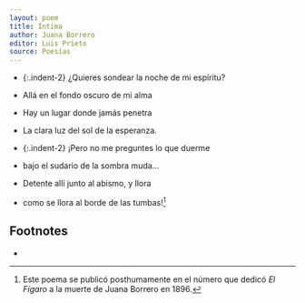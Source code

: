 ```yaml
---
layout: poem
title: Íntima
author: Juana Borrero
editor: Luis Prieto 
source: Poesías
---
```


- {:.indent-2} ¿Quieres sondear la noche de mi espíritu? 
- Allá en el fondo oscuro de mi alma
- Hay un lugar donde jamás penetra
- La clara luz del sol de la esperanza.

- {:.indent-2} ¡Pero no me preguntes lo que duerme
- bajo el sudario de la sombra muda...
- Detente allí junto al abismo, y llora
- como se llora al borde de las tumbas![^fn1]

## Footnotes

- [^fn1]: Este poema se publicó posthumamente en el número que dedicó _El Fígaro_ a la muerte de Juana Borrero en 1896. 

